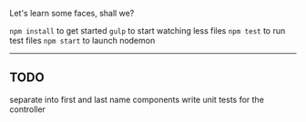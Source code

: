 Let's learn some faces, shall we?

`npm install` to get started
`gulp` to start watching less files
`npm test` to run test files
`npm start` to launch nodemon


----
TODO
----
separate into first and last name components
write unit tests for the controller
